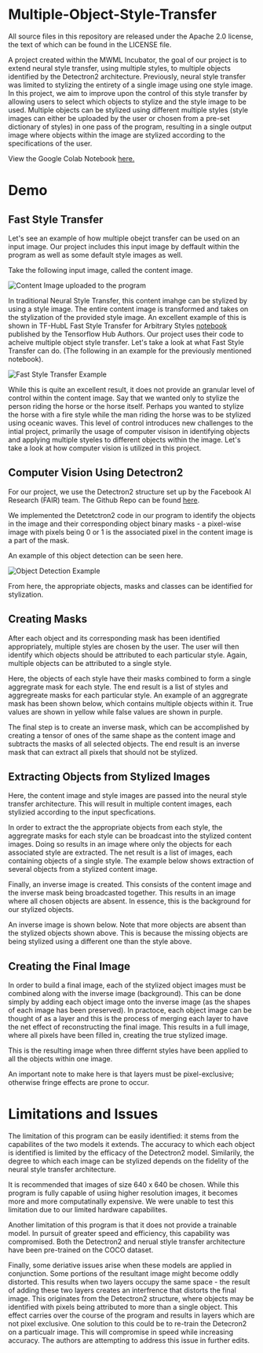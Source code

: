 # Multiple-Object-Style-Transfer

All source files in this repository are released under the Apache 2.0 license, the text of which can be found in the LICENSE file.

A project created within the MWML Incubator, the goal of our project is to extend neural style transfer, using multiple styles, to multiple objects identified by the Detectron2 architecture. Previously, neural style transfer was limited to stylizing the entirety of a single image using one style image. In this project, we aim to improve upon the control of this style transfer by allowing users to select which objects to stylize and the style image to be used. Multiple objects can be stylized using different multiple styles (style images can either be uploaded by the user or chosen from a pre-set dictionary of styles) in one pass of the program, resulting in a single output image where objects within the image are stylized according to the specifications of the user. 

View the Google Colab Notebook [here.](https://colab.research.google.com/drive/1-Br4W22PjYB6YYMdXg5vrO_r6ulmfa-V?usp=sharing)


# Demo 

## Fast Style Transfer

Let's see an example of how multiple obejct transfer can be used on an input image. Our project includes this input image by deffault within the program as well as some default style images as well. 

Take the following input image, called the content image. 

![Content Image uploaded to the program](https://github.com/RashedRifat/Multiple-Object-Style-Transfer/blob/master/assets/input_image.jpg?raw=true "Input Image")

In traditional Neural Style Transfer, this content imahge can be stylized by using a style image. The entire content image is transformed and takes on the stylization of the provided style image. An excellent example of this is shown in TF-HubL Fast Style Transfer for Arbitrary Styles [notebook](https://colab.research.google.com/drive/1pZV0a-HVx_XpXtqv7CorWGxndXl1QKi2#scrollTo=jvztxQ6VsK2k) published by the Tensorflow Hub Authors. Our project uses their code to acheive multiple object style transfer. Let's take a look at what Fast Style Transfer can do. (The following in an example for the previously mentioned notebook). 

![Fast Style Transfer Example](https://github.com/RashedRifat/Multiple-Object-Style-Transfer/blob/master/assets/fast%20style%20transfer.png)

While this is quite an excellent result, it does not provide an granular level of control within the content image. Say that we wanted only to stylize the person riding the horse or the horse itself. Perhaps you wanted to stylize the horse with a fire style while the man riding the horse was to be stylized using oceanic waves. This level of control introduces new challenges to the intial project, primarily the usage of computer visison in identifying objects and applying multiple styeles to different objects within the image. Let's take a look at how computer vision is utilized in this project. 

## Computer Vision Using Detectron2

For our project, we use the Detectron2 structure set up by the Facebook AI Research (FAIR) team. The Github Repo can be found [here](https://github.com/facebookresearch/detectron2). 

We implemented the Detetctron2 code in our program to identify the objects in the image and their corresponding object binary masks - a pixel-wise image with pixels being 0 or 1 is the associated pixel in the content image is a part of the mask. 

An example of this object detection can be seen here. 

![Object Detection Example](https://github.com/RashedRifat/Multiple-Object-Style-Transfer/blob/master/assets/object_identification_example.png)

From here, the appropriate objects, masks and classes can be identified for stylization. 

## Creating Masks 

After each object and its corresponding mask has been identified appropriately, multiple styles are chosen by the user. The user will then identify which objects should be attributed to each particular style. Again, multiple objects can be attributed to a single style. 

Here, the objects of each style have their masks combined to form a single aggregrate mask for each style. The end result is a list of styles and aggregreate masks for each particular style. An example of an aggregrate mask has been shown below, which contains multiple objects within it. True values are shown in yellow while false values are shown in purple. 

The final step is to create an inverse mask, which can be accomplished by creating a tensor of ones of the same shape as the content image and subtracts the masks of all selected objects. The end result is an inverse mask that can extract all pixels that should not be stylized. 

## Extracting Objects from Stylized Images 

Here, the content image and style images are passed into the neural style transfer architecture. This will result in multiple content images, each stylizied according to the input specfications. 

In order to extract the the appropriate objects from each style, the aggregrate masks for each style can be broadcast into the stylized content images. Doing so results in an image where only the objects for each associated style are extracted. The net result is a list of images, each containing objects of a single style. The example below shows extraction of several objects from a stylized content image. 

Finally, an inverse image is created. This consists of the content image and the inverse mask being broadcasted together. This results in an image where all chosen objects are absent. In essence, this is the background for our stylized objects. 

An inverse image is shown below. Note that more objects are absent than the stylized objects shown above. This is because the missing objects are being stylized using a different one than the style above. 

## Creating the Final Image 

In order to build a final image, each of the stylized object images must be combined along with the inverse image (background). This can be done simply by adding each object image onto the inverse image (as the shapes of each image has been preserved). In practoce, each object image can be thought of as a layer and this is the process of merging each layer to have the net effect of reconstructing the final image. This results in a full image, where all pixels have been filled in, creating the true stylized image. 

This is the resulting image when three differnt styles have been applied to all the objects within one image.

An important note to make here is that layers must be pixel-exclusive; otherwise fringe effects are prone to occur. 


# Limitations and Issues 

The limitation of this program can be easily identified: it stems from the capabilites of the two models it extends. The accuracy to which each object is identified is limited by the efficacy of the Detectron2 model. Similarily, the degree to which each image can be stylized depends on the fidelity of the neural style transfer architecture. 

It is recommended that images of size 640 x 640 be chosen. While this program is fully capable of usiing higher resolution images, it becomes more and more computatinally expensive. We were unable to test this limitation due to our limited hardware capabilites. 

Another limitation of this program is that it does not provide a trainable model. In pursuit of greater speed and efficiency, this capability was compromised. Both the Detectron2 and nerual stlyle transfer architecture have been pre-trained on the COCO dataset. 

Finally, some deriative issues arise when these models are applied in conjunction. Some portions of the resultant image might become oddly distorted. This results when two layers occupy the same space - the result of adding these two layers creates an interfrence that distorts the final image. This originates from the Detectron2 structure, where objects may be identified with pixels being attributed to more than a single object. This effect carries over the course of the program and results in layers which are not pixel exclusive. One solution to this could be to re-train the Detecron2 on a particualr image. This will compromise in speed while increasing accuracy. The authors are attempting to address this issue in further edits. 




